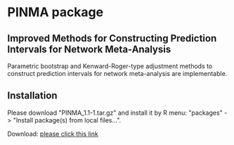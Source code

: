 # PINMA package


## Improved Methods for Constructing Prediction Intervals for Network Meta-Analysis

Parametric bootstrap and Kenward-Roger-type adjustment methods to construct prediction intervals for network meta-analysis are implementable.



## Installation

Please download "PINMA_1.1-1.tar.gz" and install it by R menu: "packages" -> "Install package(s) from local files...".

Download: [please click this link](https://github.com/nomahi/PINMA/raw/main/PINMA_1.1-1.tar.gz)